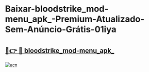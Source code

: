 # Baixar-bloodstrike_mod-menu_apk_-Premium-Atualizado-Sem-Anúncio-Grátis-01iya

# <h2><a href="https://1vwrhw.esa.edu.pl?src=bloodstrike_mod-menu_apk_&ref=01iya">🔗👉 🔴 bloodstrike_mod-menu_apk_</a></h2>

[![acn](https://github.com/user-attachments/assets/0f9c940e-d8b0-45ae-aac7-cd30a18b3e1c)](https://1vwrhw.esa.edu.pl?src=bloodstrike_mod-menu_apk_&ref=01iya)

